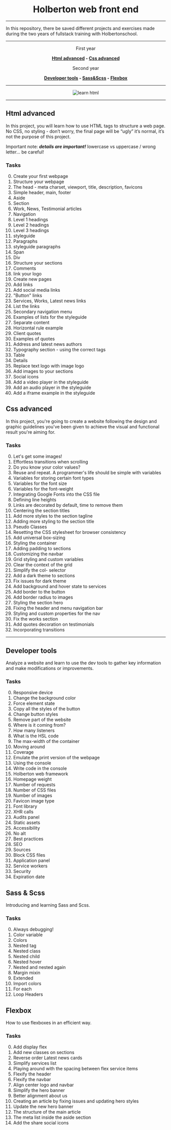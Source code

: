 <div align="center">

# Holberton web front end

</div>

---

In this repository, there be saved different projects and exercises made during the two years of fullstack training with Holbertonschool.

---
<div align="center">

First year

**[Html advanced](README.md#html-advanced) - [Css advanced](README.md#css-advanced)**

Second year

**[Developer tools](README.md#developer-tools) - [Sass&Scss](README.md#sass--scss) - [Flexbox](README.md#flexbox)**

---

![learn html](./asset/img/learn%20html.jpeg)

</div>


---

## Html advanced

In this project, you will learn how to use HTML tags to structure a web page. No CSS, no styling - don’t worry, the final page will be “ugly” it’s normal, it’s not the purpose of this project.

Important note: ***details are important!*** lowercase vs uppercase / wrong letter… be careful!

### Tasks

0. Create your first webpage
1. Structure your webpage
2. The head - meta charset, viewport, title, description, favicons
3. Simple header, main, footer
4. Aside
5. Section
6. Work, News, Testimonial articles
7. Navigation
8. Level 1 headings
9. Level 2 headings
10. Level 3 headings
11. styleguide
12. Paragraphs
13. styleguide paragraphs
14. Span
15. Div
16. Structure your sections
17. Comments
18. link your logo
19. Create new pages
20. Add links
21. Add social media links
22. "Button" links
23. Services, Works, Latest news links
24. List the links
25. Secondary navigation menu
26. Examples of lists for the styleguide
27. Separate content
28. Horizontal rule example
29. Client quotes
30. Examples of quotes
31. Address and latest news authors
32. Typography section - using the correct tags
33. Table
34. Details
35. Replace text logo with image logo
36. Add images to your sections
37. Social icons
38. Add a video player in the styleguide
39. Add an audio player in the styleguide
40. Add a iframe example in the styleguide

## Css advanced

In this project, you're going to create a website following the design and graphic guidelines you've been given to achieve the visual and functional result you're aiming for.

### Tasks

0. Let's get some images!
1. Effortless transitions when scrolling
2. Do you know your color values?
3. Reuse and repeat. A programmer's life should be simple with variables
4. Variables for storing certain font types
5. Variables for the font size
6. Variables for the font-weight
7. Integrating Google Fonts into the CSS file
8. Defining line heights
9. Links are decorated by default, time to remove them
10. Centering the section titles
11. Add more styles to the section tagline
12. Adding more styling to the section title
13. Pseudo Classes
14. Resetting the CSS stylesheet for browser consistency
15. Add universal box-sizing
16. Styling the container
17. Adding padding to sections
18. Customizing the navbar
19. Grid styling and custom variables
20. Clear the context of the grid
21. Simplify the col- selector
22. Add a dark theme to sections
23. Fix issues for dark theme
24. Add background and hover state to services
25. Add border to the button
26. Add border radius to images
27. Styling the section hero
28. Fixing the header and menu navigation bar
29. Styling and custom properties for the nav
30. Fix the works section
31. Add quotes decoration on testimonials
32. Incorporating transitions

---

## Developer tools

Analyze a website and learn to use the dev tools to gather key information and make modifications or improvements.

### Tasks

0. Responsive device
1. Change the background color
2. Force element state
3. Copy all the styles of the button
4. Change button styles
5. Remove part of the website
6. Where is it coming from?
7. How many listeners
8. What is the HSL code
9. The max-width of the container
10. Moving around
11. Coverage
12. Emulate the print version of the webpage
13. Using the console
14. Write code in the console
15. Holberton web framework
16. Homepage weight
17. Number of requests
18. Number of CSS files
19. Number of images
20. Favicon image type
21. Font library
22. XHR calls
23. Audits panel
24. Static assets
25. Accessibility
26. No alt
27. Best practices
28. SEO
29. Sources
30. Block CSS files
31. Application panel
32. Service workers
33. Security
34. Expiration date

## Sass & Scss

Introducing and learning Sass and Scss.

### Tasks

0. Always debugging!
1. Color variable
2. Colors
3. Nested tag
4. Nested class
5. Nested child
6. Nested hover
7. Nested and nested again
8. Margin mixin
9. Extended
10. Import colors
11. For each
12. Loop Headers

## Flexbox

How to use flexboxes in an efficient way.

### Tasks

0. Add display flex
1. Add new classes on sections
2. Reverse order Latest news cards
3. Simplify services list
4. Playing around with the spacing between flex service items
5. Flexify the header
6. Flexify the navbar
7. Align center logo and navbar
8. Simplify the hero banner
9. Better alignment about us
10. Creating an article by fixing issues and updating hero styles
11. Update the new hero banner
12. The structure of the main article
13. The meta list inside the aside section
14. Add the share social icons

